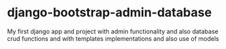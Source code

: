 # django-bootstrap-admin-database
My first django app and project with admin functionality and also database crud functions and with templates implementations and also use of models 
